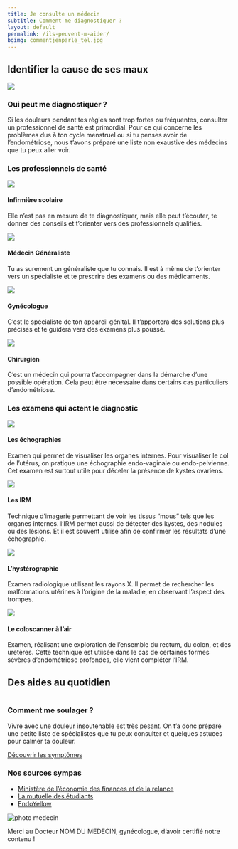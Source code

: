 ```yaml
---
title: Je consulte un médecin
subtitle: Comment me diagnostiquer ?
layout: default
permalink: /ils-peuvent-m-aider/
bgimg: commentjenparle_tel.jpg
---
```


<section class="section">
    <div class="container">
        <h2><span>Identifier la cause de ses  maux</span></h2>
        <div class="row d-flex justify-content-lg-between mb-72">
            <img class="col-lg-6" src="/assets/images/Fausse_image.jpg">
            <div class="col-lg-5 d-flex justify-content-center flex-column">
                <h3>Qui peut me diagnostiquer ?</h3>
                <p>Si les douleurs pendant tes règles sont trop fortes ou fréquentes, consulter un professionnel de santé est primordial. Pour ce qui concerne les problèmes dus à ton cycle menstruel ou si tu penses avoir de l’endométriose, nous t’avons préparé une liste non exaustive des médecins que tu peux aller voir.</p>
            </div>
        </div>
        <div class="row mb-56">
            <h3>Les professionnels de santé</h3>
            <div class="col-lg-3 d-flex justify-content-start flex-column">
                <img src="/assets/images/interrogation_homepage.jpg">
                <h4 class="text-center">Infirmière scolaire</h4>
                <p>Elle n’est pas en mesure de te diagnostiquer, mais elle peut t’écouter, te donner des conseils et t’orienter vers des professionnels qualifiés.</p>
            </div>
            <div class="col-lg-3 d-flex justify-content-start flex-column">
                <img src="/assets/images/interrogation_homepage.jpg">
                <h4 class="text-center">Médecin Généraliste</h4>
                <p>Tu as surement un généraliste que tu connais. Il est à même de t’orienter vers un spécialiste et te prescrire des examens ou des médicaments. </p>
            </div>
            <div class="col-lg-3 d-flex justify-content-start flex-column">
                <img src="/assets/images/interrogation_homepage.jpg">
                <h4 class="text-center">Gynécologue</h4>
                <p>C’est le spécialiste de ton appareil génital. Il t’apportera des solutions plus précises et te guidera vers des examens plus poussé.</p>
            </div>
            <div class="col-lg-3 d-flex justify-content-start flex-column">
                <img src="/assets/images/interrogation_homepage.jpg">
                <h4 class="text-center">Chirurgien</h4>
                <p>C’est un médecin qui pourra t’accompagner dans la démarche d’une possible opération. Cela peut être nécessaire dans certains cas particuliers d’endométriose.</p>
            </div>
        </div>
        <div class="row d-flex">
            <h3>Les examens qui actent le diagnostic</h3>
            <div class="col-lg-3 d-flex justify-content-start flex-column">
                <img src="/assets/images/interrogation_homepage.jpg">
                <h4 class='text-center'>Les échographies</h4>
                <p>Examen qui permet de visualiser les organes internes. Pour visualiser le col de l’utérus, on pratique une échographie endo-vaginale ou endo-pelvienne. Cet examen est surtout utile pour déceler la présence de kystes ovariens.</p>
            </div>
            <div class="col-lg-3 d-flex justify-content-start flex-column">
                <img src="/assets/images/interrogation_homepage.jpg">
                <h4 class='text-center'>Les IRM</h4>
                <p>Technique d’imagerie permettant de voir les tissus “mous” tels que les organes internes. l’IRM permet aussi de détecter des kystes, des nodules ou des lésions. Et il est souvent utilisé afin de confirmer les résultats d’une échographie.</p>
            </div>
            <div class="col-lg-3 d-flex justify-content-start flex-column">
                <img src="/assets/images/interrogation_homepage.jpg">
                <h4 class='text-center'>L’hystérographie</h4>
                <p>Examen radiologique utilisant les rayons X. Il permet de rechercher les malformations utérines à l’origine de la maladie, en observant l’aspect des trompes. </p>
            </div>
            <div class="col-lg-3 d-flex justify-content-start flex-column">
                <img src="/assets/images/interrogation_homepage.jpg">
                <h4 class='text-center'>Le coloscanner à l’air</h4>
                <p>Examen, réalisant une exploration de l’ensemble du rectum, du colon, et des uretères. Cette technique  est utiisée dans le cas de certaines formes sévères d’endométriose profondes, elle vient compléter l’IRM.</p>
            </div>
        </div>
    </div>
</section>

<section class="section">
    <div class="container">
        <h2 class="mb-56"><span>Des aides au quotidien</span></h2>
        <div class="row d-flex justify-content-between">
            <div class="col-12 col-lg-6 mb-4 mb-lg-0">
                <img class="w-100" src="{{ "/assets/images/interrogation_homepage.jpg" | relative_url }}" alt="">
            </div>
            <div class="col-12 col-lg-5 d-flex justify-content-center align-items-start flex-column ">
                <h3 class="titre_sommaire_accueil">Comment me soulager ?</h3>
                <p class="card-text">Vivre avec une douleur insoutenable est très pesant. On t’a donc préparé une petite liste de spécialistes que tu peux consulter et quelques astuces pour calmer ta douleur.</p>
                <a href="/que-m-arrive-t-il/" class="btn btn-primary">Découvrir les symptômes</a>
            </div>
        </div>
    </div>
</section>

<section class="sources section">
    <div class="container">
        <div class="row">
            <h3>Nos sources sympas</h3>
            <ul class="d-flex flex-column justify-content-lg-between flex-lg-row">
                <li><a href="#">Ministère de l’économie des finances et de la relance</a></li>
                <li><a href="#">La mutuelle des étudiants</a></li>
                <li><a href="#">EndoYellow</a></li>
            </ul>
            <div class="d-flex">
                <img src="/assets/images/le-petit-chaperon-rouge.png" alt="photo medecin" class="mr-1">
                <p>Merci au Docteur NOM DU MEDECIN, gynécologue, d’avoir certifié notre contenu !</p>
            </div>
        </div>
    </div>
</section>